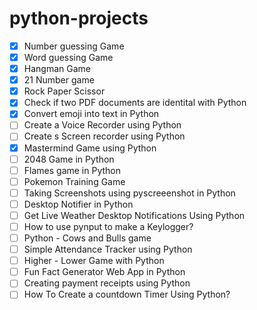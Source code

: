 # python-projects

- [x] Number guessing Game
- [x] Word guessing Game
- [x] Hangman Game
- [x] 21 Number game
- [x] Rock Paper Scissor
- [x] Check if two PDF documents are identital with Python
- [x] Convert emoji into text in Python
- [ ] Create a Voice Recorder using Python
- [ ] Create s Screen recorder using Python
- [x] Mastermind Game using Python
- [ ] 2048 Game in Python
- [ ] Flames game in Python
- [ ] Pokemon Training Game
- [ ] Taking Screenshots using pyscreeenshot in Python
- [ ] Desktop Notifier in Python
- [ ] Get Live Weather Desktop Notifications Using Python
- [ ] How to use pynput to make a Keylogger?
- [ ] Python - Cows and Bulls game
- [ ] Simple Attendance Tracker using Python
- [ ] Higher - Lower Game with Python
- [ ] Fun Fact Generator Web App in Python
- [ ] Creating payment receipts using Python
- [ ] How To Create a countdown Timer Using Python?
